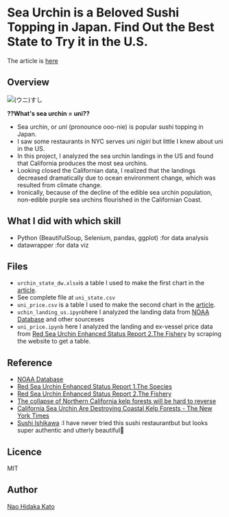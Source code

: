 # Sea Urchin is a Beloved Sushi Topping in Japan. Find Out the Best State to Try it in the U.S.
The article is [here](https://naokatoh.github.io/sea_urchin/)

## Overview
![(ウニ)すし](https://cdn.emojidex.com/emoji/seal/(ウニ)すし.png "(ウニ)すし")


**??What's sea urchin = uni??**  
- Sea urchin, or *uni* (pronounce ooo-nie) is popular sushi topping in Japan. 
- I saw some restaurants in NYC serves uni *nigiri* but little I knew about uni in the US.
- In this project, I analyzed the sea urchin landings in the US and found that California produces the most sea urchins.
- Looking closed the Californian data, I realized that the landings decreased dramatically due to ocean environment change, which was resulted from climate change.
- Ironically, because of the decline of the edible sea urchin population, non-edible purple sea urchins flourished in the Californian Coast. 

## What I did with which skill
- Python (BeautifulSoup, Selenium, pandas, ggplot) :for data analysis
- datawrapper :for data viz

## Files
- ```urchin_state_dw.xlsx```is a table I used to make the first chart in the [article](https://naokatoh.github.io/sea_urchin/).
- See complete file at ```uni_state.csv```
- ```uni_price.csv``` is a table I used to make the second chart in the [article](https://naokatoh.github.io/sea_urchin/).
- ```uchin_landing_us.ipynb```here I analyzed the landing data from [NOAA Database](https://www.fisheries.noaa.gov/foss/f?p=215:200:17118210909997:Mail:NO:::) and other sourceses
- ```uni_price.ipynb``` here I analyzed the landing and ex-vessel price data from [Red Sea Urchin Enhanced Status Report 2.The Fishery](https://marinespecies.wildlife.ca.gov/red-sea-urchin/the-fishery/) by scraping the website to get a table. 

## Reference
- [NOAA Database](https://www.fisheries.noaa.gov/foss/f?p=215:200:17118210909997:Mail:NO:::)  
- [Red Sea Urchin Enhanced Status Report 1.The Species](https://marinespecies.wildlife.ca.gov/red-sea-urchin/the-species/)  
- [Red Sea Urchin Enhanced Status Report 2.The Fishery](https://marinespecies.wildlife.ca.gov/red-sea-urchin/the-fishery/)  
- [The collapse of Northern California kelp forests will be hard to reverse](https://news.ucsc.edu/2021/03/kelp-forests-norcal.html)  
- [California Sea Urchin Are Destroying Coastal Kelp Forests \- The New York Times](https://www.nytimes.com/2021/10/04/dining/california-sea-urchin-kelp-coastline.html)  
- [Sushi Ishikawa](https://www.ishikawanyc.com/) :I have never tried this sushi restaurantbut but looks super authentic and utterly beautiful🥰  


## Licence

MIT

## Author

[Nao Hidaka Kato](https://github.com/naokatoh)
